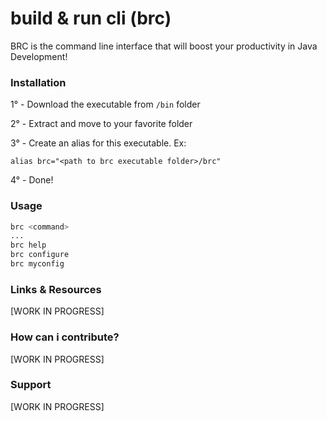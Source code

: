 # build & run cli (brc)

BRC is the command line interface that will boost your productivity in Java Development!

### Installation

1° - Download the executable from `/bin` folder

2° - Extract and move to your favorite folder

3° - Create an alias for this executable. Ex:
```
alias brc="<path to brc executable folder>/brc"
```

4° - Done!

### Usage

```bash
brc <command>
...
brc help
brc configure
brc myconfig
```

### Links & Resources

[WORK IN PROGRESS]

### How can i contribute?

[WORK IN PROGRESS]

### Support

[WORK IN PROGRESS]

